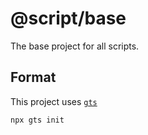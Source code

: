 # @script/base

The base project for all scripts.

## Format

This project uses [`gts`](https://github.com/google/gts)

```sh
npx gts init
```